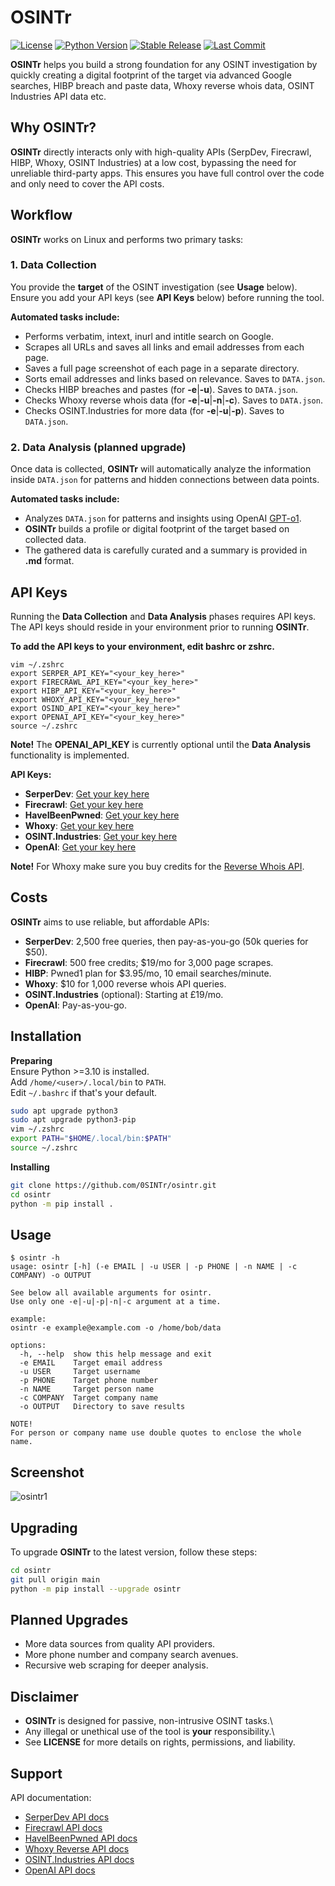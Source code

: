 
# OSINTr

[![License](https://img.shields.io/badge/license-MIT-blue.svg)](https://raw.githubusercontent.com/0SINTr/osintr/master/LICENSE)
[![Python Version](https://img.shields.io/badge/python-3.10+-green)](https://www.python.org)
[![Stable Release](https://img.shields.io/badge/version-0.1.0-blue.svg)](https://github.com/0SINTr/osintr/releases/tag/v0.1.0)
[![Last Commit](https://img.shields.io/github/last-commit/0SINTr/osintr)](https://github.com/0SINTr/osintr/commits/main)

**OSINTr** helps you build a strong foundation for any OSINT investigation by quickly creating a digital footprint of the target via advanced Google searches, HIBP breach and paste data, Whoxy reverse whois data, OSINT Industries API data etc.

## Why OSINTr?

**OSINTr** directly interacts only with high-quality APIs (SerpDev, Firecrawl, HIBP, Whoxy, OSINT Industries) at a low cost, bypassing the need for unreliable third-party apps. This ensures you have full control over the code and only need to cover the API costs.

## Workflow

**OSINTr** works on Linux and performs two primary tasks:

### 1. Data Collection

You provide the **target** of the OSINT investigation (see **Usage** below).   
Ensure you add your API keys (see **API Keys** below) before running the tool.

**Automated tasks include:**
- Performs verbatim, intext, inurl and intitle search on Google.
- Scrapes all URLs and saves all links and email addresses from each page.
- Saves a full page screenshot of each page in a separate directory.
- Sorts email addresses and links based on relevance. Saves to `DATA.json`.
- Checks HIBP breaches and pastes (for **-e**|**-u**). Saves to `DATA.json`.
- Checks Whoxy reverse whois data (for **-e**|**-u**|**-n**|**-c**). Saves to `DATA.json`.
- Checks OSINT.Industries for more data (for **-e**|**-u**|**-p**). Saves to `DATA.json`.

### 2. Data Analysis (planned upgrade)

Once data is collected, **OSINTr** will automatically analyze the information inside `DATA.json` for patterns and hidden connections between data points.

**Automated tasks include:**
- Analyzes `DATA.json` for patterns and insights using OpenAI [GPT-o1](https://openai.com/o1/).
- **OSINTr** builds a profile or digital footprint of the target based on collected data.
- The gathered data is carefully curated and a summary is provided in **.md** format.

## API Keys

Running the **Data Collection** and **Data Analysis** phases requires API keys.\
The API keys should reside in your environment prior to running **OSINTr**.

**To add the API keys to your environment, edit bashrc or zshrc.**
```plaintext
vim ~/.zshrc
export SERPER_API_KEY="<your_key_here>"
export FIRECRAWL_API_KEY="<your_key_here>"
export HIBP_API_KEY="<your_key_here>"
export WHOXY_API_KEY="<your_key_here>"
export OSIND_API_KEY="<your_key_here>"
export OPENAI_API_KEY="<your_key_here>"
source ~/.zshrc
```

**Note!** The **OPENAI_API_KEY** is currently optional until the **Data Analysis** functionality is implemented.

**API Keys:**

- **SerperDev**: [Get your key here](https://serper.dev/)
- **Firecrawl**: [Get your key here](https://www.firecrawl.dev/)
- **HaveIBeenPwned**: [Get your key here](https://haveibeenpwned.com/)
- **Whoxy**: [Get your key here](https://www.whoxy.com/)
- **OSINT.Industries**: [Get your key here](https://www.osint.industries/)
- **OpenAI**: [Get your key here](https://openai.com/)

**Note!** For Whoxy make sure you buy credits for the [Reverse Whois API](https://www.whoxy.com/pricing.php).

## Costs

**OSINTr** aims to use reliable, but affordable APIs:

- **SerperDev**: 2,500 free queries, then pay-as-you-go (50k queries for $50).
- **Firecrawl**: 500 free credits; $19/mo for 3,000 page scrapes. 
- **HIBP**: Pwned1 plan for $3.95/mo, 10 email searches/minute.
- **Whoxy**: $10 for 1,000 reverse whois API queries.
- **OSINT.Industries** (optional): Starting at £19/mo.
- **OpenAI**: Pay-as-you-go.

## Installation

**Preparing**\
Ensure Python >=3.10 is installed.\
Add `/home/<user>/.local/bin` to `PATH`.\
Edit `~/.bashrc` if that's your default.

```bash
sudo apt upgrade python3
sudo apt upgrade python3-pip
vim ~/.zshrc
export PATH="$HOME/.local/bin:$PATH"
source ~/.zshrc
```

**Installing**
```bash
git clone https://github.com/0SINTr/osintr.git
cd osintr
python -m pip install .
```

## Usage

```console
$ osintr -h
usage: osintr [-h] (-e EMAIL | -u USER | -p PHONE | -n NAME | -c COMPANY) -o OUTPUT

See below all available arguments for osintr.
Use only one -e|-u|-p|-n|-c argument at a time.

example:
osintr -e example@example.com -o /home/bob/data

options:
  -h, --help  show this help message and exit
  -e EMAIL    Target email address
  -u USER     Target username
  -p PHONE    Target phone number
  -n NAME     Target person name
  -c COMPANY  Target company name
  -o OUTPUT   Directory to save results

NOTE!
For person or company name use double quotes to enclose the whole name.
```

## Screenshot

![osintr1](osintr/docs/0SINTr.png)

## Upgrading

To upgrade **OSINTr** to the latest version, follow these steps:

```bash
cd osintr
git pull origin main
python -m pip install --upgrade osintr
```

## Planned Upgrades

- More data sources from quality API providers.
- More phone number and company search avenues.
- Recursive web scraping for deeper analysis.

## Disclaimer

- **OSINTr** is designed for passive, non-intrusive OSINT tasks.\
- Any illegal or unethical use of the tool is **your** responsibility.\
- See **LICENSE** for more details on rights, permissions, and liability.

## Support

API documentation:

- [SerperDev API docs](https://serper.dev/)
- [Firecrawl API docs](https://docs.firecrawl.dev/introduction)
- [HaveIBeenPwned API docs](https://haveibeenpwned.com/API/v3)
- [Whoxy Reverse API docs](https://www.whoxy.com/reverse-whois/)
- [OSINT.Industries API docs](https://docs.osint.industries/reference/search)
- [OpenAI API docs](https://platform.openai.com/docs/overview)